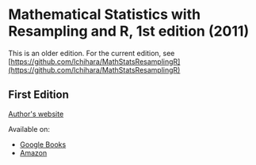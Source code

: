 # Mathematical Statistics with Resampling and R, 1st edition (2011)

This is an older edition. For the current edition, see
[https://github.com/lchihara/MathStatsResamplingR](https://github.com/lchihara/MathStatsResamplingR)


## First Edition

[Author's website](https://sites.google.com/site/chiharahesterberg/chapter-materials-Ed1)

Available on:

  * [Google Books](https://books.google.com/books?id=9KRHFDKDV84C)
  * [Amazon](https://www.amazon.com/Mathematical-Statistics-Resampling-Laura-Chihara/dp/1118029852/ref=sr_1_1?ie=UTF8)
